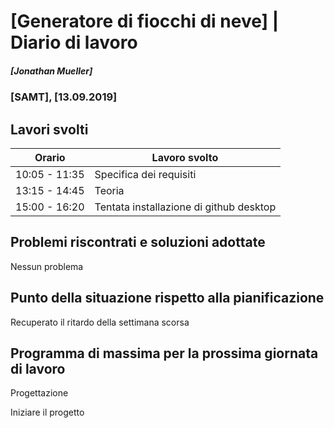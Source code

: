 # [Generatore di fiocchi di neve] | Diario di lavoro
##### [Jonathan Mueller]
### [SAMT], [13.09.2019]

## Lavori svolti


|Orario        |Lavoro svolto                 |
|--------------|------------------------------|
|10:05 - 11:35 |Specifica dei requisiti       |
|13:15 - 14:45 |Teoria                        |
|15:00 - 16:20 |Tentata installazione di github desktop  |

##  Problemi riscontrati e soluzioni adottate

Nessun problema

##  Punto della situazione rispetto alla pianificazione

Recuperato il ritardo della settimana scorsa

## Programma di massima per la prossima giornata di lavoro

Progettazione

Iniziare il progetto

